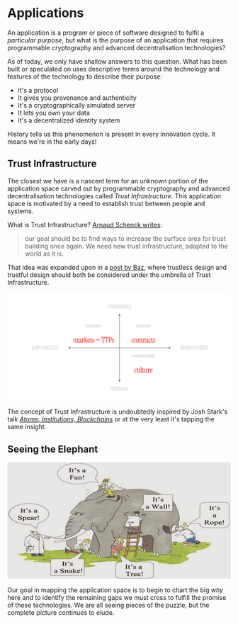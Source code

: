# Applications

An application is a program or piece of software designed to fulfil a *particular purpose*, but what is the purpose of an application that requires programmable cryptography and advanced decentralisation technologies? 

As of today, we only have shallow answers to this question. What has been built or speculated on uses descriptive terms around the technology and features of the technology to describe their purpose:
- It's a protocol
- It gives you provenance and authenticity
- It's a cryptographically simulated server
- It lets you own your data 
- It's a decentralized identity system

History tells us this phenomenon is present in every innovation cycle. It means we're in the early days! 

## Trust Infrastructure
The closest we have is a nascent term for an unknown portion of the application space carved out by programmable cryptography and advanced decentralisation technologies called *Trust Infrastructure*. This application space is motivated by a need to establish trust between people and systems. 

What is Trust Infrastructure? [Arnaud Schenck writes](https://gestalt.cafe/trust-infrastructure/):

>our goal should be to find ways to increase the surface area for trust building once again. We need new trust infrastructure, adapted to the world as it is.

That idea was expanded upon in a [post by Baz](https://tonk.substack.com/p/you-should-design-trust-infrastructure), where trustless design and trustful design should both be considered under the umbrella of Trust Infrastructure.

![a diagram of trust infrastructure](../images/trustless-and-trusted.png)

The concept of Trust Infrastructure is undoubtedly inspired by Josh Stark's talk [*Atoms, Institutions, Blockchains*](https://www.youtube.com/watch?v=Aiu8gcBlOuc) or at the very least it's tapping the same insight.

## Seeing the Elephant

![blind men feeling an elephant](../images/blind-men-elephant.png)

Our goal in mapping the application space is to begin to chart the big *why* here and to identify the remaining gaps we must cross to fulfill the promise of these technologies. We are all seeing pieces of the puzzle, but the complete picture continues to elude.